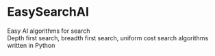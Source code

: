 # EasySearchAI
Easy AI algorithms for search <br>
Depth first search, breadth first search, uniform cost search algorithms written in Python
